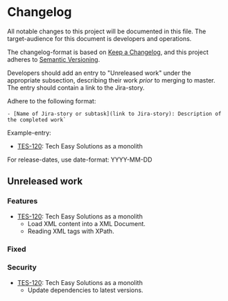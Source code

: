 # Changelog

All notable changes to this project will be documented in this file. The target-audience for this document
is developers and operations.

The changelog-format is based on [Keep a Changelog](https://keepachangelog.com/en/1.0.0/), and this project
adheres to [Semantic Versioning](https://semver.org/spec/v2.0.0.html).

Developers should add an entry to "Unreleased work" under the appropriate subsection, describing their work
_prior_ to merging to master. The entry should contain a link to the Jira-story.

Adhere to the following format:
```
- [Name of Jira-story or subtask](link to Jira-story): Description of the completed work`
```
Example-entry:

- [TES-120](https://sunepoulsen.atlassian.net/browse/TES-120): Tech Easy Solutions as a monolith

For release-dates, use date-format: YYYY-MM-DD

## Unreleased work

### Features

- [TES-120](https://sunepoulsen.atlassian.net/browse/TES-120): Tech Easy Solutions as a monolith
  - Load XML content into a XML Document.
  - Reading XML tags with XPath.

### Fixed

### Security

- [TES-120](https://sunepoulsen.atlassian.net/browse/TES-120): Tech Easy Solutions as a monolith
  - Update dependencies to latest versions.
